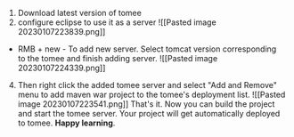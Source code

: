 
1) Download latest version of tomee
2) configure eclipse to use it as  a server
![[Pasted image 20230107223839.png]]

- RMB + new - To add new server.  Select tomcat version corresponding to the tomee and finish adding server.
![[Pasted image 20230107224339.png]]
4) Then right click the added tomee server and select "Add and Remove" menu to add maven war project to the tomee's deployment list.
![[Pasted image 20230107223541.png]]
That's it. Now you can build the project and start the tomee server. Your project will get automatically deployed to tomee.
**Happy learning**.